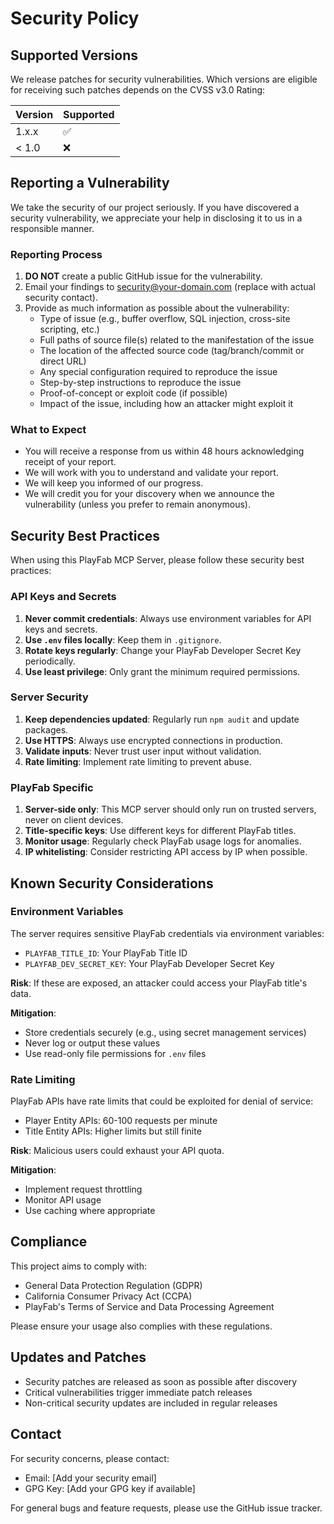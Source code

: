 # Security Policy

## Supported Versions

We release patches for security vulnerabilities. Which versions are eligible for receiving such patches depends on the CVSS v3.0 Rating:

| Version | Supported          |
| ------- | ------------------ |
| 1.x.x   | :white_check_mark: |
| < 1.0   | :x:                |

## Reporting a Vulnerability

We take the security of our project seriously. If you have discovered a security vulnerability, we appreciate your help in disclosing it to us in a responsible manner.

### Reporting Process

1. **DO NOT** create a public GitHub issue for the vulnerability.
2. Email your findings to security@your-domain.com (replace with actual security contact).
3. Provide as much information as possible about the vulnerability:
   - Type of issue (e.g., buffer overflow, SQL injection, cross-site scripting, etc.)
   - Full paths of source file(s) related to the manifestation of the issue
   - The location of the affected source code (tag/branch/commit or direct URL)
   - Any special configuration required to reproduce the issue
   - Step-by-step instructions to reproduce the issue
   - Proof-of-concept or exploit code (if possible)
   - Impact of the issue, including how an attacker might exploit it

### What to Expect

- You will receive a response from us within 48 hours acknowledging receipt of your report.
- We will work with you to understand and validate your report.
- We will keep you informed of our progress.
- We will credit you for your discovery when we announce the vulnerability (unless you prefer to remain anonymous).

## Security Best Practices

When using this PlayFab MCP Server, please follow these security best practices:

### API Keys and Secrets

1. **Never commit credentials**: Always use environment variables for API keys and secrets.
2. **Use `.env` files locally**: Keep them in `.gitignore`.
3. **Rotate keys regularly**: Change your PlayFab Developer Secret Key periodically.
4. **Use least privilege**: Only grant the minimum required permissions.

### Server Security

1. **Keep dependencies updated**: Regularly run `npm audit` and update packages.
2. **Use HTTPS**: Always use encrypted connections in production.
3. **Validate inputs**: Never trust user input without validation.
4. **Rate limiting**: Implement rate limiting to prevent abuse.

### PlayFab Specific

1. **Server-side only**: This MCP server should only run on trusted servers, never on client devices.
2. **Title-specific keys**: Use different keys for different PlayFab titles.
3. **Monitor usage**: Regularly check PlayFab usage logs for anomalies.
4. **IP whitelisting**: Consider restricting API access by IP when possible.

## Known Security Considerations

### Environment Variables

The server requires sensitive PlayFab credentials via environment variables:
- `PLAYFAB_TITLE_ID`: Your PlayFab Title ID
- `PLAYFAB_DEV_SECRET_KEY`: Your PlayFab Developer Secret Key

**Risk**: If these are exposed, an attacker could access your PlayFab title's data.

**Mitigation**: 
- Store credentials securely (e.g., using secret management services)
- Never log or output these values
- Use read-only file permissions for `.env` files

### Rate Limiting

PlayFab APIs have rate limits that could be exploited for denial of service:
- Player Entity APIs: 60-100 requests per minute
- Title Entity APIs: Higher limits but still finite

**Risk**: Malicious users could exhaust your API quota.

**Mitigation**: 
- Implement request throttling
- Monitor API usage
- Use caching where appropriate

## Compliance

This project aims to comply with:
- General Data Protection Regulation (GDPR)
- California Consumer Privacy Act (CCPA)
- PlayFab's Terms of Service and Data Processing Agreement

Please ensure your usage also complies with these regulations.

## Updates and Patches

- Security patches are released as soon as possible after discovery
- Critical vulnerabilities trigger immediate patch releases
- Non-critical security updates are included in regular releases

## Contact

For security concerns, please contact:
- Email: [Add your security email]
- GPG Key: [Add your GPG key if available]

For general bugs and feature requests, please use the GitHub issue tracker.